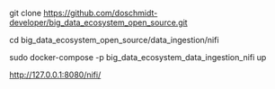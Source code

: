 

git clone https://github.com/doschmidt-developer/big_data_ecosystem_open_source.git

cd big_data_ecosystem_open_source/data_ingestion/nifi

sudo docker-compose -p big_data_ecosystem_data_ingestion_nifi up

http://127.0.0.1:8080/nifi/
